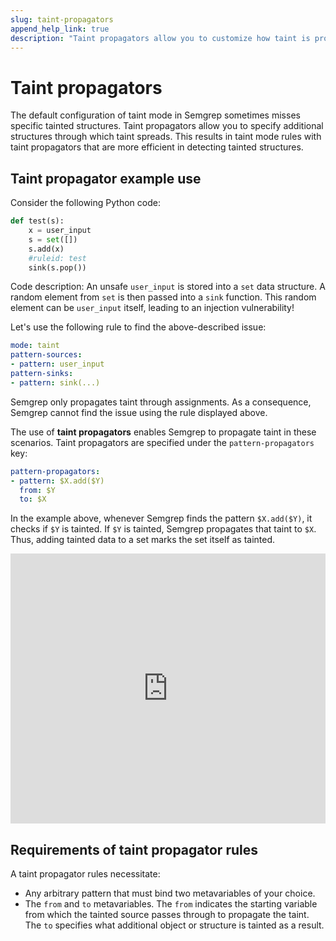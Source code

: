 ```yaml
---
slug: taint-propagators
append_help_link: true
description: "Taint propagators allow you to customize how taint is propagated."
---
```


# Taint propagators

The default configuration of taint mode in Semgrep sometimes misses specific tainted structures. Taint propagators allow you to specify additional structures through which taint spreads. This results in taint mode rules with taint propagators that are more efficient in detecting tainted structures. 

## Taint propagator example use

Consider the following Python code:

```python
def test(s):
    x = user_input
    s = set([])
    s.add(x)
    #ruleid: test
    sink(s.pop())
```

Code description: An unsafe `user_input` is stored into a `set` data structure.
A random element from `set` is then passed into a `sink` function. This random
element can be `user_input` itself, leading to an injection vulnerability!

Let's use the following rule to find the above-described issue: 

```yaml
mode: taint
pattern-sources:
- pattern: user_input
pattern-sinks:
- pattern: sink(...)
```

Semgrep only propagates taint through assignments. As a consequence, 
Semgrep cannot find the issue using the rule displayed above.

The use of **taint propagators** enables Semgrep to propagate taint in these scenarios.
Taint propagators are specified under the `pattern-propagators` key:

```yaml
pattern-propagators:
- pattern: $X.add($Y)
  from: $Y
  to: $X
```

In the example above, whenever Semgrep finds the pattern `$X.add($Y)`, it checks if
`$Y` is tainted. If `$Y` is tainted, Semgrep propagates that taint to `$X`. 
Thus, adding tainted data to a set marks the set itself as tainted.

<iframe src="https://semgrep.dev/embed/editor?snippet=7lNe" border="0" frameBorder="0" width="100%" height="432"></iframe>

## Requirements of taint propagator rules

A taint propagator rules necessitate:
- Any arbitrary pattern that must bind two metavariables of your choice.
- The `from` and `to` metavariables. The `from` indicates the starting variable from which the tainted source passes through to propagate the taint. The `to` specifies what additional object or structure is tainted as a result.

